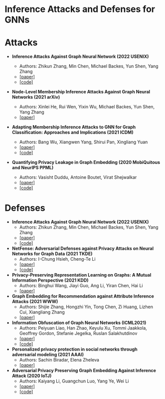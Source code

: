 # Inference Attacks and Defenses for GNNs

# Attacks

- **Inference Attacks Against Graph Neural Network (2022 USENIX)**
  - Authors: Zhikun Zhang, Min Chen, Michael Backes, Yun Shen, Yang Zhang
  - [[paper]](https://www.usenix.org/system/files/sec22summer_zhang-zhikun.pdf)
  - [[code]](https://github.com/Zhangzhk0819/GNN-Embedding-Leaks)

- **Node-Level Membership Inference Attacks Against Graph Neural Networks (2021 arXiv)**
  - Authors: Xinlei He, Rui Wen, Yixin Wu, Michael Backes, Yun Shen, Yang Zhang
  - [[paper]](https://arxiv.org/pdf/2102.05429.pdf)
  <!--- [[code]]()-->

- **Adapting Membership Inference Attacks to GNN for Graph Classification: Approaches and Implications (2021 ICDM)**
  - Authors: Bang Wu, Xiangwen Yang, Shirui Pan, Xingliang Yuan
  - [[paper]](https://arxiv.org/pdf/2110.08760.pdf)
  - [[code]](https://github.com/trustworthygnn/mia-gnn)

- **Quantifying Privacy Leakage in Graph Embedding (2020 MobiQuitous and NeurIPS PPML)**
  - Authors: Vasisht Duddu, Antoine Boutet, Virat Shejwalkar
  - [[paper]](https://arxiv.org/pdf/2010.00906.pdf)
  - [[code]](https://github.com/vasishtduddu/GraphLeaks)


# Defenses
- **Inference Attacks Against Graph Neural Network (2022 USENIX)**
  - Authors: Zhikun Zhang, Min Chen, Michael Backes, Yun Shen, Yang Zhang
  - [[paper]](https://www.usenix.org/system/files/sec22summer_zhang-zhikun.pdf)
  - [[code]](https://github.com/Zhangzhk0819/GNN-Embedding-Leaks)
- **NetFense: Adversarial Defenses against Privacy Attacks on Neural Networks for Graph Data (2021 TKDE)**
  - Authors: I-Chung Hsieh, Cheng-Te Li
  - [[paper]](https://arxiv.org/pdf/2106.11865.pdf)
  - [[code]](https://github.com/ICHproject/NetFense/)
- **Privacy-Preserving Representation Learning on Graphs: A Mutual Information Perspective (2021 KDD)**
  - Authors: Binghui Wang, Jiayi Guo, Ang Li, Yiran Chen, Hai Li
  - [[paper]](https://dl.acm.org/doi/pdf/10.1145/3447548.3467273?casa_token=lyzYuHgLz1QAAAAA:A-Sn-2RXI-uRp7pe-BuvJVVSYNUsbt3mwXANN-DLNTT5NCbEzo11V-cIeT6Y-9z-h8Ea2g7eswM)
  <!--- [[code]] -->
- **Graph Embedding for Recommendation against Attribute Inference Attacks (2021 WWW)**
  - Authors: Shijie Zhang, Hongzhi Yin, Tong Chen, Zi Huang, Lizhen Cui, Xiangliang Zhang
  - [[paper]](https://dl.acm.org/doi/abs/10.1145/3442381.3449813?casa_token=QJftjQKsufcAAAAA%3Aqpy41OVvbRVL9OId9qiUPgC5I8Knc-QYZIocdut4eSj2_L2Z9dDCwBIo7oYXF2A7_0hihQLh4Kg)
  <!--- [[code]] -->
- **Information Obfuscation of Graph Neural Networks (ICML2021)**
  - Authors: Peiyuan Liao, Han Zhao, Keyulu Xu, Tommi Jaakkola, Geoffrey Gordon, Stefanie Jegelka, Ruslan Salakhutdinov
  - [[paper]](http://proceedings.mlr.press/v139/liao21a/liao21a.pdf)
  - [[code]](https://github.com/liaopeiyuan/GAL)
- **Personalized privacy protection in social networks through adversarial modeling (2021 AAAI)**
  - Authors: Sachin Biradar, Elena Zheleva
  - [[paper]](https://www.cs.uic.edu/~elena/pubs/biradar-ppai21.pdf)
  <!--[[code]]-->
- **Adversarial Privacy Preserving Graph Embedding Against Inference Attack (2020 IoTJ)**
  - Authors: Kaiyang Li, Guangchun Luo, Yang Ye, Wei Li
  - [[paper]](https://arxiv.org/pdf/2008.13072.pdf)
  - [[code]](https://github.com/KaiyangLi1992/Privacy-Preserving-Social-Network-Embedding)